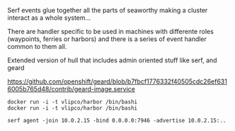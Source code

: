 Serf events glue together all the parts of seaworthy making a cluster interact as a whole system...

There are handler specific to be used in machines with differente roles (waypoints, ferries or harbors) and there is a series of event handler common to them all.


Extended version of hull that includes admin oriented stuff like serf, and geard

https://github.com/openshift/geard/blob/b7fbcf1776332f40505cdc26ef6316005b765d48/contrib/geard-image.service

    docker run -i -t vlipco/harbor /bin/bashi
    docker run -i -t vlipco/harbor /bin/bashi

    serf agent -join 10.0.2.15 -bind 0.0.0.0:7946 -advertise 10.0.2.15:..
